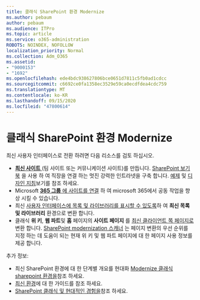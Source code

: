 ```yaml
---
title: 클래식 SharePoint 환경 Modernize
ms.author: pebaum
author: pebaum
ms.audience: ITPro
ms.topic: article
ms.service: o365-administration
ROBOTS: NOINDEX, NOFOLLOW
localization_priority: Normal
ms.collection: Adm_O365
ms.assetid:
- "9000153"
- "1692"
ms.openlocfilehash: ede4bdc938627806bce0651d7811c5fb0ad1cdcc
ms.sourcegitcommit: c6692ce0fa1358ec3529e59ca0ecdfdea4cdc759
ms.translationtype: MT
ms.contentlocale: ko-KR
ms.lasthandoff: 09/15/2020
ms.locfileid: "47800614"
---
```

# <a name="modernize-your-classic-sharepoint-experience"></a>클래식 SharePoint 환경 Modernize

최신 사용자 인터페이스로 전환 하려면 다음 리소스를 검토 하십시오.

- [ **최신 사이트** ](https://support.office.com/article/create-a-team-site-in-sharepoint-ef10c1e7-15f3-42a3-98aa-b5972711777d) (팀 사이트 또는 커뮤니케이션 사이트)를 만듭니다. [SharePoint 보기 북](https://lookbook.microsoft.com/assets/SharePoint_lookbook_2019.pdf) 을 사용 하 여 직장을 연결 하는 멋진 강력한 인트라넷을 구축 합니다. [예제](https://lookbook.microsoft.com/) 및 [디자인 지침](https://spdesign.azurewebsites.net/)보기를 참조 하세요.
- Microsoft [ **365 그룹** 에 사이트를 연결](https://docs.microsoft.com/sharepoint/dev/transform/modernize-connect-to-office365-group) 하 여 microsoft 365에서 공동 작업을 향상 시킬 수 있습니다.
- 최신 [사용자 인터페이스에 목록 및 라이브러리를 표시할 수 있도록](https://docs.microsoft.com/sharepoint/dev/transform/modernize-userinterface-lists-and-libraries)하 여 **최신 목록 및 라이브러리** 환경으로 변환 합니다.
- 클래식 **위 키**, **웹 파트**및 **홈** 페이지의 **사이트 페이지** 를 [최신 클라이언트 쪽 페이지로](https://docs.microsoft.com/sharepoint/dev/transform/modernize-userinterface-site-pages)변환 합니다. [SharePoint modernization 스캐너](https://docs.microsoft.com/sharepoint/dev/transform/modernize-scanner) 는 페이지 변환의 우선 순위를 지정 하는 데 도움이 되는 현재 위 키 및 웹 파트 페이지에 대 한 페이지 사용 정보를 제공 합니다.

추가 정보:

- 최신 SharePoint 환경에 대 한 단계별 개요를 현대화 [Modernize 클래식 sharepoint 환경을](https://docs.microsoft.com/sharepoint/dev/transform/modernize-classic-sites)참조 하세요.
- [최신 환경](https://docs.microsoft.com/sharepoint/guide-to-sharepoint-modern-experience)에 대 한 가이드를 참조 하세요.
- [SharePoint 클래식 및 현대적인 경험을](https://support.office.com/article/sharepoint-classic-and-modern-experiences-5725c103-505d-4a6e-9350-300d3ec7d73f)참조 하세요.
